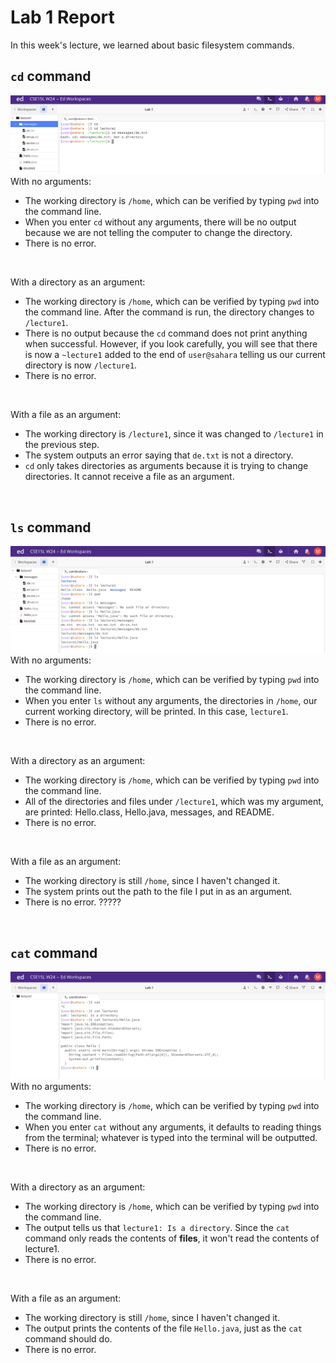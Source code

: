 # Lab 1 Report <br/>
In this week's lecture, we learned about basic filesystem commands.

## `cd` command
![Image](cd.png)
With no arguments:
- The working directory is `/home`, which can be verified by typing `pwd` into the command line.
- When you enter `cd` without any arguments, there will be no output because we are not telling the computer to change the directory.
- There is no error.
<br/>

With a directory as an argument:
- The working directory is `/home`, which can be verified by typing `pwd` into the command line. After the command is run, the directory changes to `/lecture1`.
- There is no output because the `cd` command does not print anything when successful. However, if you look carefully, you will see that there is now a `~lecture1` added to the end of `user@sahara` telling us our current directory is now `/lecture1`.
- There is no error.
<br/>
  
With a file as an argument:
- The working directory is `/lecture1`, since it was changed to `/lecture1` in the previous step.
- The system outputs an error saying that `de.txt` is not a directory.
- `cd` only takes directories as arguments because it is trying to change directories. It cannot receive a file as an argument.
<br/>

## `ls` command
![Image](ls.png)
With no arguments:
- The working directory is `/home`, which can be verified by typing `pwd` into the command line.
- When you enter `ls` without any arguments, the directories in `/home`, our current working directory, will be printed. In this case, `lecture1`.
- There is no error.
<br/>

With a directory as an argument:
- The working directory is `/home`, which can be verified by typing `pwd` into the command line.
- All of the directories and files under `/lecture1`, which was my argument, are printed: Hello.class, Hello.java, messages, and README. 
- There is no error.
<br/>

With a file as an argument:
- The working directory is still `/home`, since I haven't changed it.
- The system prints out the path to the file I put in as an argument.
- There is no error. ?????
<br/>

## `cat` command
![Image](cat.png)
With no arguments:
- The working directory is `/home`, which can be verified by typing `pwd` into the command line.
- When you enter `cat` without any arguments, it defaults to reading things from the terminal; whatever is typed into the terminal will be outputted. 
- There is no error.
<br/>

With a directory as an argument:
- The working directory is `/home`, which can be verified by typing `pwd` into the command line.
- The output tells us that `lecture1: Is a directory`. Since the `cat` command only reads the contents of **files**, it won't read the contents of lecture1.
- There is no error.
<br/>
  
With a file as an argument:
- The working directory is still `/home`, since I haven't changed it.
- The output prints the contents of the file `Hello.java`, just as the `cat` command should do.
- There is no error.


